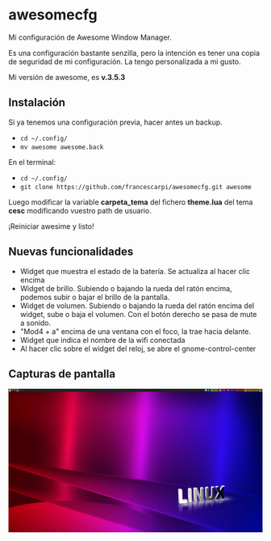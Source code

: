 awesomecfg
==========

Mi configuración de Awesome Window Manager.

Es una configuración bastante senzilla, pero la intención es tener una copia de seguridad de mi configuración.
La tengo personalizada a mi gusto.

Mi versión de awesome, es **v.3.5.3**

Instalación
-----------

Si ya tenemos una configuración previa, hacer antes un backup.
- ``cd ~/.config/``
- ``mv awesome awesome.back``

En el terminal:
- ``cd ~/.config/``
- ``git clone https://github.com/francescarpi/awesomecfg.git awesome``

Luego modificar la variable **carpeta_tema** del fichero **theme.lua** del tema **cesc** modificando
vuestro path de usuario.

¡Reiniciar awesime y listo!

Nuevas funcionalidades
----------------------

- Widget que muestra el estado de la batería. Se actualiza al hacer clic encima
- Widget de brillo. Subiendo o bajando la rueda del ratón encima, podemos subir o bajar el brillo de la pantalla. 
- Widget de volumen. Subiendo o bajando la rueda del ratón encima del widget, sube o baja el volumen. Con el botón derecho se pasa de mute a sonido.
- "Mod4 + a" encima de una ventana con el foco, la trae hacia delante.
- Widget que indica el nombre de la wifi conectada
- Al hacer clic sobre el widget del reloj, se abre el gnome-control-center

Capturas de pantalla
--------------------

![Captura de pantalla](screenshot.png)
